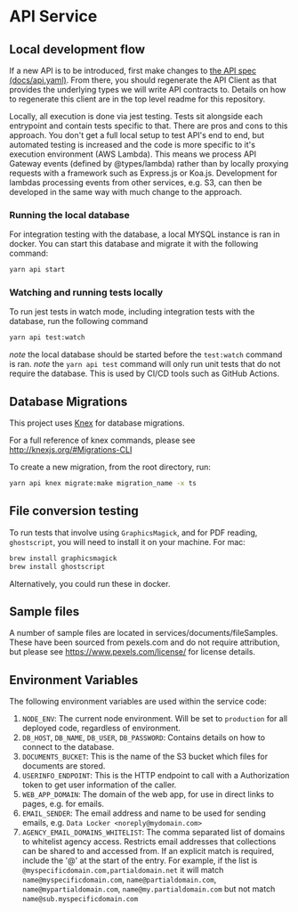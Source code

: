 # API Service

## Local development flow

If a new API is to be introduced, first make changes to [the API spec (docs/api.yaml)](./../../docs/api.yaml).
From there, you should regenerate the API Client as that provides the underlying types we will write API contracts to. Details on how to regenerate this client are in the top level readme for this repository.

Locally, all execution is done via jest testing. Tests sit alongside each entrypoint and contain tests specific to that.
There are pros and cons to this approach. You don't get a full local setup to test API's end to end, but automated testing is increased and the code is more specific to it's execution environment (AWS Lambda). This means we process API Gateway events (defined by @types/lambda) rather than by locally proxying requests with a framework such as Express.js or Koa.js. Development for lambdas processing events from other services, e.g. S3, can then be developed in the same way with much change to the approach.

### Running the local database

For integration testing with the database, a local MYSQL instance is ran in docker. You can start this database and migrate it with the following command:

```bash
yarn api start
```

### Watching and running tests locally

To run jest tests in watch mode, including integration tests with the database, run the following command

```bash
yarn api test:watch
```

_note_ the local database should be started before the `test:watch` command is ran.
_note_ the `yarn api test` command will only run unit tests that do not require the database. This is used by CI/CD tools such as GitHub Actions.

## Database Migrations

This project uses [Knex](http://knexjs.org) for database migrations.

For a full reference of knex commands, please see http://knexjs.org/#Migrations-CLI

To create a new migration, from the root directory, run:

```bash
yarn api knex migrate:make migration_name -x ts
```

## File conversion testing

To run tests that involve using `GraphicsMagick`, and for PDF reading, `ghostscript`, you will need to install it on your machine. For mac:

```bash
brew install graphicsmagick
brew install ghostscript
```

Alternatively, you could run these in docker.

## Sample files

A number of sample files are located in services/documents/fileSamples. These have been sourced from pexels.com and do not require attribution, but please see https://www.pexels.com/license/ for license details.

## Environment Variables

The following environment variables are used within the service code:

1. `NODE_ENV`: The current node environment. Will be set to `production` for all deployed code, regardless of environment.
1. `DB_HOST`, `DB_NAME`, `DB_USER`, `DB_PASSWORD`: Contains details on how to connect to the database.
1. `DOCUMENTS_BUCKET`: This is the name of the S3 bucket which files for documents are stored.
1. `USERINFO_ENDPOINT`: This is the HTTP endpoint to call with a Authorization token to get user information of the caller.
1. `WEB_APP_DOMAIN`: The domain of the web app, for use in direct links to pages, e.g. for emails.
1. `EMAIL_SENDER`: The email address and name to be used for sending emails, e.g. `Data Locker <noreply@mydomain.com>`
1. `AGENCY_EMAIL_DOMAINS_WHITELIST`: The comma separated list of domains to whitelist agency access. Restricts email addresses that collections can be shared to and accessed from. If an explicit match is required, include the '@' at the start of the entry. For example, if the list is `@myspecificdomain.com,partialdomain.net` it will match `name@myspecificdomain.com`, `name@partialdomain.com`, `name@mypartialdomain.com`, `name@my.partialdomain.com` but not match `name@sub.myspecificdomain.com`
